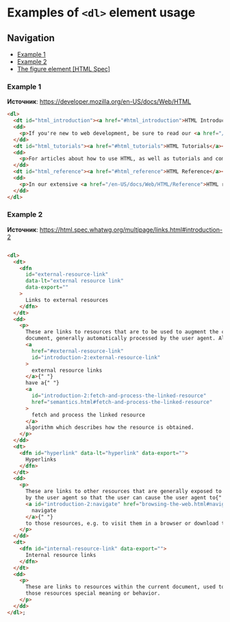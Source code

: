 # Examples of `<dl>` element usage

## Navigation

- [Example 1](#example-1)
- [Example 2](#example-2)
- [The figure element [HTML Spec]](https://html.spec.whatwg.org/multipage/grouping-content.html#the-dl-element)

### Example 1

**Источник**: <https://developer.mozilla.org/en-US/docs/Web/HTML>

```html
<dl>
  <dt id="html_introduction"><a href="#html_introduction">HTML Introduction</a></dt>
  <dd>
    <p>If you're new to web development, be sure to read our <a href="/en-US/docs/Learn/Getting_started_with_the_web/HTML_basics">HTML Basics</a> article to learn what HTML is and how to use it.</p>
  </dd>
  <dt id="html_tutorials"><a href="#html_tutorials">HTML Tutorials</a></dt>
  <dd>
    <p>For articles about how to use HTML, as well as tutorials and complete examples, check out our <a href="/en-US/docs/Learn/HTML">HTML Learning Area</a>.</p>
  </dd>
  <dt id="html_reference"><a href="#html_reference">HTML Reference</a></dt>
  <dd>
    <p>In our extensive <a href="/en-US/docs/Web/HTML/Reference">HTML reference</a> section, you'll find the details about every element and attribute in HTML.</p>
  </dd>
</dl>

```

### Example 2

**Источник**: <https://html.spec.whatwg.org/multipage/links.html#introduction-2>

```html

<dl>
  <dt>
    <dfn
      id="external-resource-link"
      data-lt="external resource link"
      data-export=""
    >
      Links to external resources
    </dfn>
  </dt>
  <dd>
    <p>
      These are links to resources that are to be used to augment the current
      document, generally automatically processed by the user agent. All{" "}
      <a
        href="#external-resource-link"
        id="introduction-2:external-resource-link"
      >
        external resource links
      </a>{" "}
      have a{" "}
      <a
        id="introduction-2:fetch-and-process-the-linked-resource"
        href="semantics.html#fetch-and-process-the-linked-resource"
      >
        fetch and process the linked resource
      </a>
      algorithm which describes how the resource is obtained.
    </p>
  </dd>
  <dt>
    <dfn id="hyperlink" data-lt="hyperlink" data-export="">
      Hyperlinks
    </dfn>
  </dt>
  <dd>
    <p>
      These are links to other resources that are generally exposed to the user
      by the user agent so that the user can cause the user agent to{" "}
      <a id="introduction-2:navigate" href="browsing-the-web.html#navigate">
        navigate
      </a>{" "}
      to those resources, e.g. to visit them in a browser or download them.
    </p>
  </dd>
  <dt>
    <dfn id="internal-resource-link" data-export="">
      Internal resource links
    </dfn>
  </dt>
  <dd>
    <p>
      These are links to resources within the current document, used to give
      those resources special meaning or behavior.
    </p>
  </dd>
</dl>;


```

